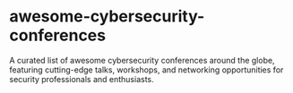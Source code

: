 # awesome-cybersecurity-conferences
A curated list of awesome cybersecurity conferences around the globe, featuring cutting-edge talks, workshops, and networking opportunities for security professionals and enthusiasts.

